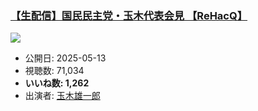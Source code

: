 ### [【生配信】国民民主党・玉木代表会見 【ReHacQ】](https://www.youtube.com/watch?v=y7abpd7esJQ)
[![](https://img.youtube.com/vi/y7abpd7esJQ/sddefault.jpg)](https://www.youtube.com/watch?v=y7abpd7esJQ)
-   公開日: 2025-05-13
-   視聴数: 71,034
-   **いいね数: 1,262**
-   出演者: [玉木雄一郎](/rehacq_fan/people/玉木雄一郎 "wikilink")
